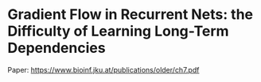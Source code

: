 # Gradient Flow in Recurrent Nets: the Difficulty of Learning Long-Term Dependencies

Paper: https://www.bioinf.jku.at/publications/older/ch7.pdf
